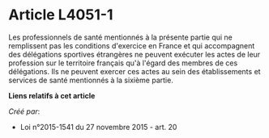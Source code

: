 # Article L4051-1

Les professionnels de santé mentionnés à la présente partie qui ne remplissent pas les conditions d'exercice en France et qui
accompagnent des délégations sportives étrangères ne peuvent exécuter les actes de leur profession sur le territoire français
qu'à l'égard des membres de ces délégations. Ils ne peuvent exercer ces actes au sein des établissements et services de santé
mentionnés à la sixième partie.

**Liens relatifs à cet article**

_Créé par_:

  - Loi n°2015-1541 du 27 novembre 2015 - art. 20
